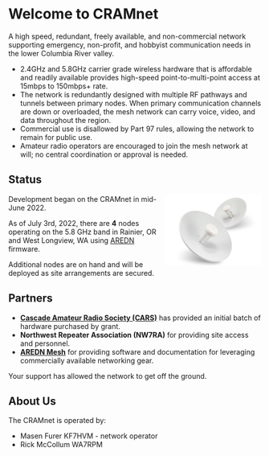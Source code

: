 # Welcome to CRAMnet

A high speed, redundant, freely available, and non-commercial network supporting emergency, non-profit, and hobbyist communication needs in the lower Columbia River valley.

* 2.4GHz and 5.8GHz carrier grade wireless hardware that is affordable and readily available provides high-speed point-to-multi-point access at 15mbps to 150mbps+ rate.
* The network is redundantly designed with multiple RF pathways and tunnels between primary nodes. When primary communication channels are down or overloaded, the mesh network can carry voice, video, and data throughout the region.
* Commercial use is disallowed by Part 97 rules, allowing the network to remain for public use.
* Amateur radio operators are encouraged to join the mesh network at will; no central coordination or approval is needed.

## Status

<img src="/images/ubiquiti-powerbeam-m5-pbe-m5-400.png" style="float: right; width: 20vw" alt="ubiquiti powerbeam m5"> 

Development began on the CRAMnet in mid-June 2022.

As of July 3rd, 2022, there are **4** nodes operating on the 5.8 GHz band in Rainier, OR and West Longview, WA using [AREDN](http://arednmesh.org) firmware.

Additional nodes are on hand and will be deployed as site arrangements are secured.

## Partners

* [**Cascade Amateur Radio Society (CARS)**](https://cascadeamateurradio.net/) has provided an initial batch of hardware purchased by grant.
* **Northwest Repeater Association (NW7RA)** for providing site access and personnel.
* [**AREDN Mesh**](https://www.arednmesh.org/) for providing software and documentation for leveraging commercially available networking gear.

Your support has allowed the network to get off the ground.

## About Us

The CRAMnet is operated by:

* Masen Furer KF7HVM - network operator
* Rick McCollum WA7RPM
